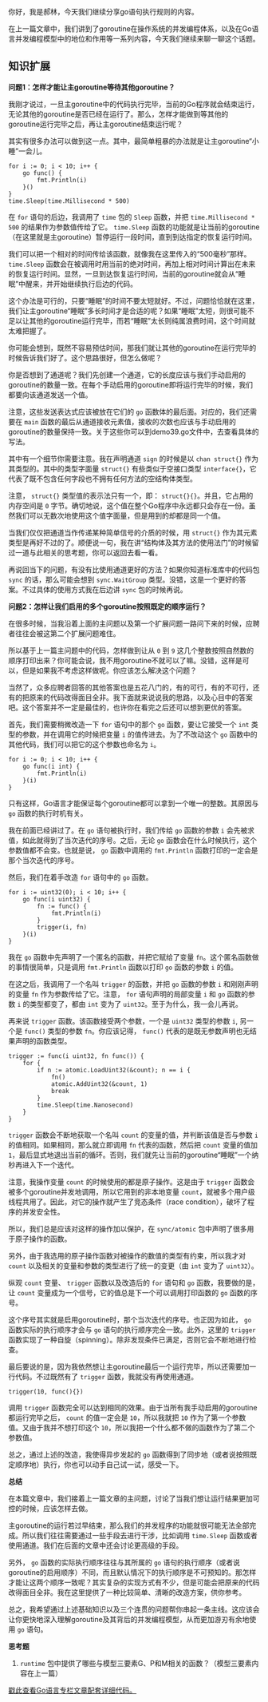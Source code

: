 你好，我是郝林，今天我们继续分享go语句执行规则的内容。

在上一篇文章中，我们讲到了goroutine在操作系统的并发编程体系，以及在Go语言并发编程模型中的地位和作用等一系列内容，今天我们继续来聊一聊这个话题。

## 知识扩展

**问题1：怎样才能让主goroutine等待其他goroutine？**

我刚才说过，一旦主goroutine中的代码执行完毕，当前的Go程序就会结束运行，无论其他的goroutine是否已经在运行了。那么，怎样才能做到等其他的goroutine运行完毕之后，再让主goroutine结束运行呢？

其实有很多办法可以做到这一点。其中，最简单粗暴的办法就是让主goroutine“小睡”一会儿。

```
for i := 0; i < 10; i++ {
	go func() {
		fmt.Println(i)
	}()
}
time.Sleep(time.Millisecond * 500)

```

在 `for` 语句的后边，我调用了 `time` 包的 `Sleep` 函数，并把 `time.Millisecond * 500` 的结果作为参数值传给了它。 `time.Sleep` 函数的功能就是让当前的goroutine（在这里就是主goroutine）暂停运行一段时间，直到到达指定的恢复运行时间。

我们可以把一个相对的时间传给该函数，就像我在这里传入的“500毫秒”那样。 `time.Sleep` 函数会在被调用时用当前的绝对时间，再加上相对时间计算出在未来的恢复运行时间。显然，一旦到达恢复运行时间，当前的goroutine就会从“睡眠”中醒来，并开始继续执行后边的代码。

这个办法是可行的，只要“睡眠”的时间不要太短就好。不过，问题恰恰就在这里，我们让主goroutine“睡眠”多长时间才是合适的呢？如果“睡眠”太短，则很可能不足以让其他的goroutine运行完毕，而若“睡眠”太长则纯属浪费时间，这个时间就太难把握了。

你可能会想到，既然不容易预估时间，那我们就让其他的goroutine在运行完毕的时候告诉我们好了。这个思路很好，但怎么做呢？

你是否想到了通道呢？我们先创建一个通道，它的长度应该与我们手动启用的goroutine的数量一致。在每个手动启用的goroutine即将运行完毕的时候，我们都要向该通道发送一个值。

注意，这些发送表达式应该被放在它们的 `go` 函数体的最后面。对应的，我们还需要在 `main` 函数的最后从通道接收元素值，接收的次数也应该与手动启用的goroutine的数量保持一致。关于这些你可以到demo39.go文件中，去查看具体的写法。

其中有一个细节你需要注意。我在声明通道 `sign` 的时候是以 `chan struct{}` 作为其类型的。其中的类型字面量 `struct{}` 有些类似于空接口类型 `interface{}`，它代表了既不包含任何字段也不拥有任何方法的空结构体类型。

注意， `struct{}` 类型值的表示法只有一个，即： `struct{}{}`。并且，它占用的内存空间是 `0` 字节。确切地说，这个值在整个Go程序中永远都只会存在一份。虽然我们可以无数次地使用这个值字面量，但是用到的却都是同一个值。

当我们仅仅把通道当作传递某种简单信号的介质的时候，用 `struct{}` 作为其元素类型是再好不过的了。顺便说一句，我在讲“结构体及其方法的使用法门”的时候留过一道与此相关的思考题，你可以返回去看一看。

再说回当下的问题，有没有比使用通道更好的方法？如果你知道标准库中的代码包 `sync` 的话，那么可能会想到 `sync.WaitGroup` 类型。没错，这是一个更好的答案。不过具体的使用方式我在后边讲 `sync` 包的时候再说。

**问题2：怎样让我们启用的多个goroutine按照既定的顺序运行？**

在很多时候，当我沿着上面的主问题以及第一个扩展问题一路问下来的时候，应聘者往往会被这第二个扩展问题难住。

所以基于上一篇主问题中的代码，怎样做到让从 `0` 到 `9` 这几个整数按照自然数的顺序打印出来？你可能会说，我不用goroutine不就可以了嘛。没错，这样是可以，但是如果我不考虑这样做呢。你应该怎么解决这个问题？

当然了，众多应聘者回答的其他答案也是五花八门的，有的可行，有的不可行，还有的把原来的代码改得面目全非。我下面就来说说我的思路，以及心目中的答案吧。这个答案并不一定是最佳的，也许你在看完之后还可以想到更优的答案。

首先，我们需要稍微改造一下 `for` 语句中的那个 `go` 函数，要让它接受一个 `int` 类型的参数，并在调用它的时候把变量 `i` 的值传进去。为了不改动这个 `go` 函数中的其他代码，我们可以把它的这个参数也命名为 `i`。

```
for i := 0; i < 10; i++ {
	go func(i int) {
		fmt.Println(i)
	}(i)
}

```

只有这样，Go语言才能保证每个goroutine都可以拿到一个唯一的整数。其原因与 `go` 函数的执行时机有关。

我在前面已经讲过了。在 `go` 语句被执行时，我们传给 `go` 函数的参数 `i` 会先被求值，如此就得到了当次迭代的序号。之后，无论 `go` 函数会在什么时候执行，这个参数值都不会变。也就是说， `go` 函数中调用的 `fmt.Println` 函数打印的一定会是那个当次迭代的序号。

然后，我们在着手改造 `for` 语句中的 `go` 函数。

```
for i := uint32(0); i < 10; i++ {
	go func(i uint32) {
		fn := func() {
			fmt.Println(i)
		}
		trigger(i, fn)
	}(i)
}

```

我在 `go` 函数中先声明了一个匿名的函数，并把它赋给了变量 `fn`。这个匿名函数做的事情很简单，只是调用 `fmt.Println` 函数以打印 `go` 函数的参数 `i` 的值。

在这之后，我调用了一个名叫 `trigger` 的函数，并把 `go` 函数的参数 `i` 和刚刚声明的变量 `fn` 作为参数传给了它。注意， `for` 语句声明的局部变量 `i` 和 `go` 函数的参数 `i` 的类型都变了，都由 `int` 变为了 `uint32`。至于为什么，我一会儿再说。

再来说 `trigger` 函数。该函数接受两个参数，一个是 `uint32` 类型的参数 `i`, 另一个是 `func()` 类型的参数 `fn`。你应该记得， `func()` 代表的是既无参数声明也无结果声明的函数类型。

```
trigger := func(i uint32, fn func()) {
	for {
		if n := atomic.LoadUint32(&count); n == i {
			fn()
			atomic.AddUint32(&count, 1)
			break
		}
		time.Sleep(time.Nanosecond)
	}
}

```

`trigger` 函数会不断地获取一个名叫 `count` 的变量的值，并判断该值是否与参数 `i` 的值相同。如果相同，那么就立即调用 `fn` 代表的函数，然后把 `count` 变量的值加 `1`，最后显式地退出当前的循环。否则，我们就先让当前的goroutine“睡眠”一个纳秒再进入下一个迭代。

注意，我操作变量 `count` 的时候使用的都是原子操作。这是由于 `trigger` 函数会被多个goroutine并发地调用，所以它用到的非本地变量 `count`，就被多个用户级线程共用了。因此，对它的操作就产生了竞态条件（race condition），破坏了程序的并发安全性。

所以，我们总是应该对这样的操作加以保护，在 `sync/atomic` 包中声明了很多用于原子操作的函数。

另外，由于我选用的原子操作函数对被操作的数值的类型有约束，所以我才对 `count` 以及相关的变量和参数的类型进行了统一的变更（由 `int` 变为了 `uint32`）。

纵观 `count` 变量、 `trigger` 函数以及改造后的 `for` 语句和 `go` 函数，我要做的是，让 `count` 变量成为一个信号，它的值总是下一个可以调用打印函数的 `go` 函数的序号。

这个序号其实就是启用goroutine时，那个当次迭代的序号。也正因为如此， `go` 函数实际的执行顺序才会与 `go` 语句的执行顺序完全一致。此外，这里的 `trigger` 函数实现了一种自旋（spinning）。除非发现条件已满足，否则它会不断地进行检查。

最后要说的是，因为我依然想让主goroutine最后一个运行完毕，所以还需要加一行代码。不过既然有了 `trigger` 函数，我就没有再使用通道。

```
trigger(10, func(){})

```

调用 `trigger` 函数完全可以达到相同的效果。由于当所有我手动启用的goroutine都运行完毕之后， `count` 的值一定会是 `10`，所以我就把 `10` 作为了第一个参数值。又由于我并不想打印这个 `10`，所以我把一个什么都不做的函数作为了第二个参数值。

总之，通过上述的改造，我使得异步发起的 `go` 函数得到了同步地（或者说按照既定顺序地）执行，你也可以动手自己试一试，感受一下。

**总结**

在本篇文章中，我们接着上一篇文章的主问题，讨论了当我们想让运行结果更加可控的时候，应该怎样去做。

主goroutine的运行若过早结束，那么我们的并发程序的功能就很可能无法全部完成。所以我们往往需要通过一些手段去进行干涉，比如调用 `time.Sleep` 函数或者使用通道。我们在后面的文章中还会讨论更高级的手段。

另外， `go` 函数的实际执行顺序往往与其所属的 `go` 语句的执行顺序（或者说goroutine的启用顺序）不同，而且默认情况下的执行顺序是不可预知的。那怎样才能让这两个顺序一致呢？其实复杂的实现方式有不少，但是可能会把原来的代码改得面目全非。我在这里提供了一种比较简单、清晰的改造方案，供你参考。

总之，我希望通过上述基础知识以及三个连贯的问题帮你串起一条主线。这应该会让你更快地深入理解goroutine及其背后的并发编程模型，从而更加游刃有余地使用 `go` 语句。

**思考题**

1. `runtime` 包中提供了哪些与模型三要素G、P和M相关的函数？（模型三要素内容在上一篇）

[戳此查看Go语言专栏文章配套详细代码。](https://github.com/hyper0x/Golang_Puzzlers)